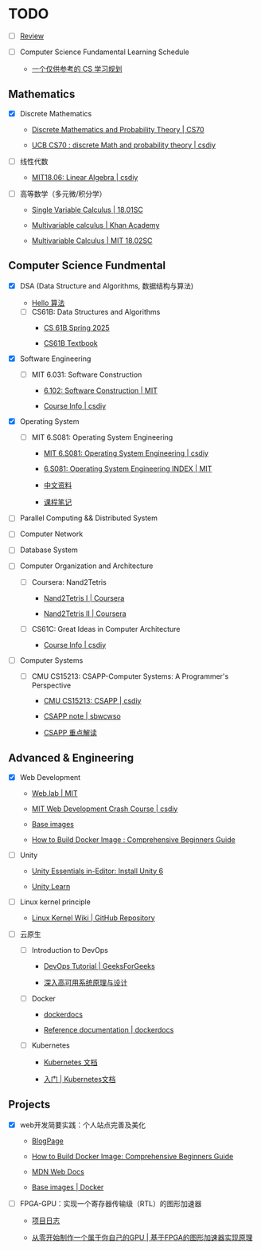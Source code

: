 # TODO

- [ ] [Review](https://github.com/virtualguard101/note/blob/main/TODO.md)

- [ ] Computer Science Fundamental Learning Schedule
    - [一个仅供参考的 CS 学习规划](https://csdiy.wiki/CS%E5%AD%A6%E4%B9%A0%E8%A7%84%E5%88%92/)

## Mathematics

- [x] Discrete Mathematics

    - [Discrete Mathematics and Probability Theory | CS70](https://www.eecs70.org/)

    - [UCB CS70 : discrete Math and probability theory | csdiy](https://csdiy.wiki/%E6%95%B0%E5%AD%A6%E8%BF%9B%E9%98%B6/CS70/)

- [ ] 线性代数

    - [MIT18.06: Linear Algebra | csdiy](https://csdiy.wiki/%E6%95%B0%E5%AD%A6%E5%9F%BA%E7%A1%80/MITLA/)

- [ ] 高等数学（多元微/积分学）
    - [Single Variable Calculus | 18.01SC](https://ocw.mit.edu/courses/18-01sc-single-variable-calculus-fall-2010/)

    - [Multivariable calculus | Khan Academy](https://www.khanacademy.org/math/multivariable-calculus)

    - [Multivariable Calculus | MIT 18.02SC](https://ocw.mit.edu/courses/18-02sc-multivariable-calculus-fall-2010/)


## Computer Science Fundmental

- [x] DSA (Data Structure and Algorithms, 数据结构与算法)
    - [Hello 算法](https://www.hello-algo.com/)

    - [ ] CS61B: Data Structures and Algorithms
        - [CS 61B Spring 2025](https://sp25.datastructur.es/)

        - [CS61B Textbook](https://cs61b-2.gitbook.io/cs61b-textbook)

- [x] Software Engineering

    - [ ] MIT 6.031: Software Construction
        - [6.102: Software Construction | MIT](https://web.mit.edu/6.102/www/sp25/)

        - [Course Info | csdiy](https://csdiy.wiki/%E8%BD%AF%E4%BB%B6%E5%B7%A5%E7%A8%8B/6031/)

- [x] Operating System

    - [ ] MIT 6.S081: Operating System Engineering
        - [MIT 6.S081: Operating System Engineering | csdiy](https://csdiy.wiki/%E6%93%8D%E4%BD%9C%E7%B3%BB%E7%BB%9F/MIT6.S081/)

        - [6.S081: Operating System Engineering INDEX | MIT](https://pdos.csail.mit.edu/6.828/2021/schedule.html)

        - [中文资料](https://xv6.dgs.zone/)

        - [课程笔记](https://mit-public-courses-cn-translatio.gitbook.io/mit6-s081)

- [ ] Parallel Computing && Distributed System

- [ ] Computer Network

- [ ] Database System

- [ ] Computer Organization and Architecture

    - [ ] Coursera: Nand2Tetris
        - [Nand2Tetris I | Coursera](https://www.coursera.org/learn/build-a-computer)

        - [Nand2Tetris II | Coursera](https://www.coursera.org/learn/nand2tetris2)

    - [ ] CS61C: Great Ideas in Computer Architecture
        - [Course Info | csdiy](https://csdiy.wiki/%E4%BD%93%E7%B3%BB%E7%BB%93%E6%9E%84/CS61C/)

- [ ] Computer Systems

    - [ ] CMU CS15213: CSAPP-Computer Systems: A Programmer's Perspective
        - [CMU CS15213: CSAPP | csdiy](https://csdiy.wiki/%E8%AE%A1%E7%AE%97%E6%9C%BA%E7%B3%BB%E7%BB%9F%E5%9F%BA%E7%A1%80/CSAPP/)

        - [CSAPP note | sbwcwso](https://note.sbwcwso.com/CSStudy/#/page/csapp)

        - [CSAPP 重点解读](https://fengmuzi2003.gitbook.io/csapp3e)


## Advanced & Engineering

- [x] Web Development
    - [Web.lab | MIT](https://web.archive.org/web/20250412024231/https://weblab.mit.edu/schedule)

    - [MIT Web Development Crash Course | csdiy](https://csdiy.wiki/Web%E5%BC%80%E5%8F%91/mitweb/)

    - [Base images](https://docs.docker.com/build/building/base-images/)

    - [How to Build Docker Image : Comprehensive Beginners Guide](https://devopscube.com/build-docker-image/)

- [ ] Unity
    - [Unity Essentials in-Editor: Install Unity 6](https://learn.unity.com/tutorial/66c39b3bedbc2a1990cb94c6?contentId=66c4ab6bedbc2a1f94eb0a93&missionId=66c4aac0edbc2a23228c872d&pathwayId=66c4af96edbc2a1604fdfba1&tab=overview)

    - [Unity Learn](https://learn.unity.com/u/68172f02edbc2a162daa2c41/?tab=activity)

- [ ] Linux kernel principle
    - [Linux Kernel Wiki | GitHub Repository](https://github.com/virtualguard101/linux_kernel_wiki)

- [ ] 云原生
    - [ ] Introduction to DevOps
        - [DevOps Tutorial | GeeksForGeeks](https://www.geeksforgeeks.org/devops-tutorial/)

        - [深入高可用系统原理与设计](https://www.thebyte.com.cn/)

        <!-- - [DevOpsBook | Github Repository](https://github.com/virtualguard101/DevOpsBook)
        (*前者SSL证书失效，暂用本地部署阅读替代*) -->

    - [ ] Docker
        - [dockerdocs](https://docs.docker.com/)

        - [Reference documentation | dockerdocs](https://docs.docker.com/reference/)

    - [ ] Kubernetes
        - [Kubernetes 文档](https://kubernetes.io/zh-cn/docs/home/)

        - [入门 | Kubernetes文档](https://kubernetes.io/zh-cn/docs/setup/)


## Projects

- [x] web开发简要实践：个人站点完善及美化
    - [BlogPage](https://blog.virtualguard101.com/2025/06/23/web/)

    - [How to Build Docker Image: Comprehensive Beginners Guide](https://devopscube.com/build-docker-image/)

    - [MDN Web Docs](https://developer.mozilla.org/zh-CN/docs/Learn_web_development/Core/Structuring_content)

    - [Base images | Docker](https://docs.docker.com/build/building/base-images/)

- [ ] FPGA-GPU：实现一个寄存器传输级（RTL）的图形加速器
    - [项目日志](https://projects.virtualguard101.com/posts/gpu-researching-log/)

    - [从零开始制作一个属于你自己的GPU | 基于FPGA的图形加速器实现原理](https://zhuanlan.zhihu.com/p/714400366?utm_psn=1883987006549374851)
